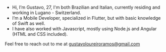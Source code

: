 - Hi, I’m Gustavo, 27, I'm both Brazilian and Italian, currently residing and working in Lugano - Switzerland.
- I’m a Mobile Developer, specialized in Flutter, but with basic knowledge of Swift as well.
- I have also worked with Javascript, mostly using Node.js and Angular (HTML and CSS included). 

Feel free to reach out to me at gustavoloureiroramos@gmail.com
